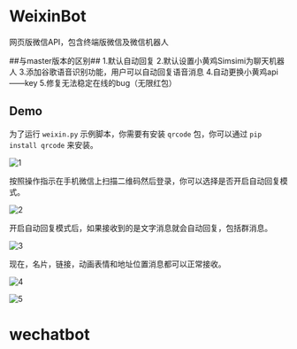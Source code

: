 # WeixinBot 
网页版微信API，包含终端版微信及微信机器人

##与master版本的区别##
1.默认自动回复
2.默认设置小黄鸡Simsimi为聊天机器人
3.添加谷歌语音识别功能，用户可以自动回复语音消息
4.自动更换小黄鸡api——key
5.修复无法稳定在线的bug（无限红包）

## Demo
为了运行 `weixin.py` 示例脚本，你需要有安装 `qrcode` 包，你可以通过 `pip install qrcode` 来安装。

![1](screenshot/1.png)

按照操作指示在手机微信上扫描二维码然后登录，你可以选择是否开启自动回复模式。

![2](screenshot/2.png)

开启自动回复模式后，如果接收到的是文字消息就会自动回复，包括群消息。

![3](screenshot/3.png)

现在，名片，链接，动画表情和地址位置消息都可以正常接收。

![4](screenshot/4.png)

![5](screenshot/5.png)

# wechatbot
